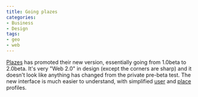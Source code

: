 ```yaml
---
title: Going plazes
categories:
- Business
- Design
tags:
- geo
- web
---
```


[Plazes][1] has promoted their new version, essentially going from 1.0beta to 2.0beta.  It's very "Web 2.0" in design (except the corners are sharp) and it doesn't look like anything has changed from the private pre-beta test.  The new interface is much easier to understand, with simplified [user][2] and [place][3] profiles.

   [1]: http://www.plazes.com/
   [2]: http://beta.plazes.com/user/phobia/
   [3]: http://beta.plazes.com/plaze/af9d084cfb4e2948053ab945c9e7db98/

